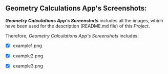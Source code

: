 ## Geometry Calculations App's Screenshots:
**_Geometry Calculations App's Screenshots_** includes all the images, which have been used for the description (README.md file) of this _Project_.

Therefore, _Geometry Calculations App's Screenshots_ includes:
- [x] example1.png
- [x] example2.png
- [x] example3.png

